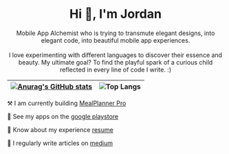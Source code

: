 <h1 align="center">Hi 👋, I'm Jordan</h1>
<p align="center">Mobile App Alchemist who is trying to transmute elegant designs, into elegant code, into beautiful mobile app experiences. <br/><br/>I love experimenting with different languages to discover their essence and beauty. My ultimate goal? To find the playful spark of a curious child reflected in every line of code I write. :)</p>


| [![Anurag's GitHub stats](https://github-readme-stats.vercel.app/api?username=jordan-jakisa&show_icons=true&theme=transparent)](https://github.com/anuraghazra/github-readme-stats) | ![Top Langs](https://github-readme-stats.vercel.app/api/top-langs/?username=jordan-jakisa&layout=compact&theme=transparent)    |
| --------- | --------- |

⚒️ I am currently building [MealPlanner Pro](https://play.google.com/store/apps/details?id=com.wankai.mealplannerpro)

📇 See my apps on the [google playstore](https://play.google.com/store/apps/dev?id=7809841656027328575)

📄 Know about my experience [resume](https://jordan-jakisa.github.io/resume_jordan/)

📝 I regularly write articles on [medium](https://medium.com/@jordan-mungujakisa)
